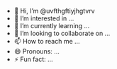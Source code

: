 - 👋 Hi, I’m @uvfthgftiyjhgtvrv
- 👀 I’m interested in ...
- 🌱 I’m currently learning ...
- 💞️ I’m looking to collaborate on ...
- 📫 How to reach me ...
- 😄 Pronouns: ...
- ⚡ Fun fact: ...

<!---
uvfthgftiyjhgtvrv/uvfthgftiyjhgtvrv is a ✨ special ✨ repository because its `README.md` (this file) appears on your GitHub profile.
You can click the Preview link to take a look at your changes.
--->
